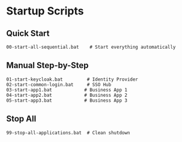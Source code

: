 # Startup Scripts

## Quick Start
```
00-start-all-sequential.bat    # Start everything automatically
```

## Manual Step-by-Step
```
01-start-keycloak.bat         # Identity Provider
02-start-common-login.bat     # SSO Hub  
03-start-app1.bat            # Business App 1
04-start-app2.bat            # Business App 2
05-start-app3.bat            # Business App 3
```

## Stop All
```
99-stop-all-applications.bat  # Clean shutdown
```